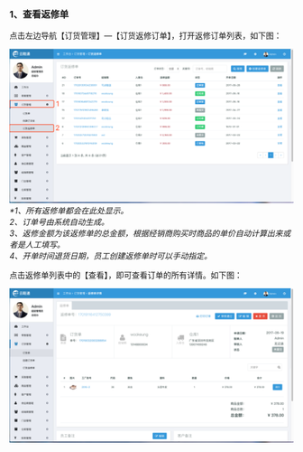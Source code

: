 ### 1、查看返修单

点击左边导航【订货管理】—【订货返修订单】，打开返修订单列表，如下图：

![](/assets/dhgl-dhfx-1.png)_\*1、所有返修单都会在此处显示。  
  2、订单号由系统自动生成。  
  3、返修金额为该返修单的总金额，根据经销商购买时商品的单价自动计算出来或者是人工填写。  
  4、开单时间退货日期，员工创建返修单时可以手动指定。_

点击返修单列表中的【查看】，即可查看订单的所有详情。如下图：

![](/assets/dhgl-dhfx-2.png)

